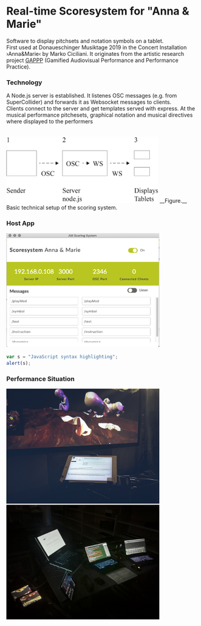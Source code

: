 # Real-time Scoresystem for "Anna & Marie"
Software to display pitchsets and notation symbols on a tablet. <br>
First used at Donaueschinger Musiktage 2019 in the Concert Installation ›Anna&Marie‹ by Marko Ciciliani. It originates from
the artistic research project [GAPPP](http://gappp.net/) (Gamified Audiovisual Performance and Performance Practice).

### Technology
A Node.js server is established. It listenes OSC messages (e.g. from SuperCollider) and forwards it as Websocket messages to clients.<br>
Clients connect to the server and get templates served with express. At the musical performance pitchesets, graphical notation and musical directives where displayed to the performers <br><br>

<img src="https://github.com/asa-nerd/Anna-und-Marie/blob/master/documentation/01%20Live/setup.jpg" width="400">
__Figure.__ Basic technical setup of the scoring system.

### Host App
<img src="https://github.com/asa-nerd/Anna-und-Marie/blob/master/documentation/02%20Screenshots/interface-2.png" width="80%">

```javascript
var s = "JavaScript syntax highlighting";
alert(s);
```

### Performance Situation
<img src="https://github.com/asa-nerd/Anna-und-Marie/blob/master/documentation/01%20Live/DE-1.jpg" width="80%">

<img src="https://github.com/asa-nerd/Anna-und-Marie/blob/master/documentation/01%20Live/DE-2.jpg" width="80%">
 

